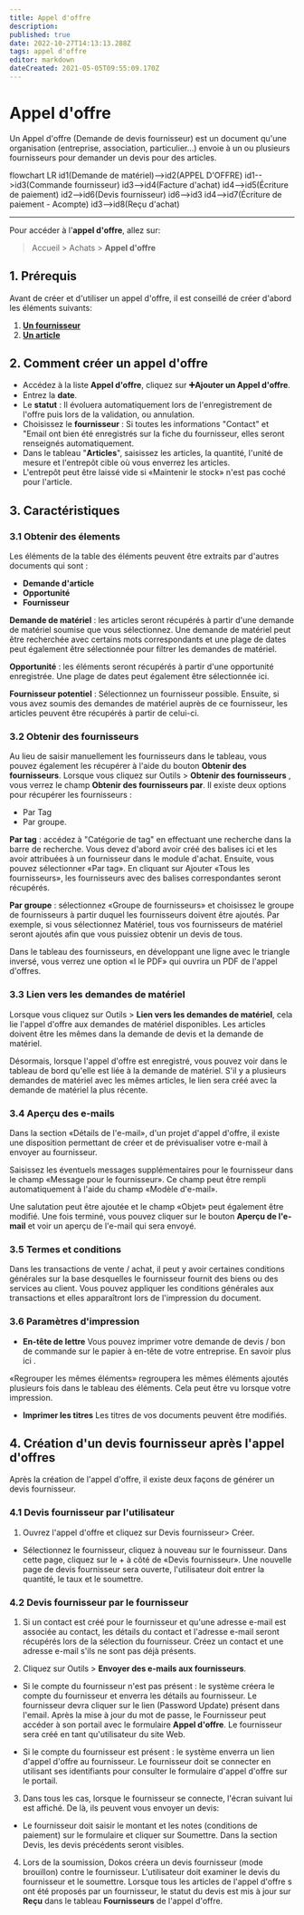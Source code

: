```yaml
---
title: Appel d'offre
description: 
published: true
date: 2022-10-27T14:13:13.288Z
tags: appel d'offre
editor: markdown
dateCreated: 2021-05-05T09:55:09.170Z
---
```


# Appel d'offre
Un Appel d'offre (Demande de devis fournisseur) est un document qu'une organisation (entreprise, association, particulier...) envoie à un ou plusieurs fournisseurs pour demander un devis pour des articles.

<mermaid>
flowchart LR
	id1(Demande de matériel)-->id2(APPEL D'OFFRE)
  id1-->id3(Commande fournisseur)
  id3-->id4(Facture d'achat)
  id4-->id5(Écriture de paiement)
  id2-->id6(Devis fournisseur)
  id6-->id3
  id4-->id7(Écriture de paiement - Acompte)
  id3-->id8(Reçu d'achat)
</mermaid>

---

Pour accéder à l'**appel d'offre**, allez sur:

> Accueil > Achats > **Appel d'offre**

## 1. Prérequis

Avant de créer et d'utiliser un appel d'offre, il est conseillé de créer d'abord les éléments suivants:

1. **[Un fournisseur](/fr/buying/supplier)**
2. **[Un article](/fr/stocks/item)**

## 2. Comment créer un appel d'offre

- Accédez à la liste **Appel d'offre**, cliquez sur **:heavy_plus_sign:Ajouter un Appel d'offre**.
- Entrez la **date**.
- Le **statut** : Il évoluera automatiquement lors de l'enregistrement de l'offre puis lors de la validation, ou annulation.
- Choisissez le **fournisseur** : Si toutes les informations "Contact" et "Email ont bien été enregistrés sur la fiche du fournisseur, elles seront renseignés automatiquement.
- Dans le tableau "**Articles**", saisissez les articles, la quantité, l'unité de mesure et l'entrepôt cible où vous enverrez les articles.
- L'entrepôt peut être laissé vide si «Maintenir le stock» n'est pas coché pour l'article.

## 3. Caractéristiques

### 3.1 Obtenir des élements

Les éléments de la table des éléments peuvent être extraits par d'autres documents qui sont : 
- **Demande d'article**
- **Opportunité**
- **Fournisseur**

**Demande de matériel** : les articles seront récupérés à partir d'une demande de matériel soumise que vous sélectionnez. Une demande de matériel peut être recherchée avec certains mots correspondants et une plage de dates peut également être sélectionnée pour filtrer les demandes de matériel.

**Opportunité** : les éléments seront récupérés à partir d'une opportunité enregistrée. Une plage de dates peut également être sélectionnée ici.

**Fournisseur potentiel** : Sélectionnez un fournisseur possible. Ensuite, si vous avez soumis des demandes de matériel auprès de ce fournisseur, les articles peuvent être récupérés à partir de celui-ci.

### 3.2 Obtenir des fournisseurs

Au lieu de saisir manuellement les fournisseurs dans le tableau, vous pouvez également les récupérer à l'aide du bouton **Obtenir des fournisseurs**. Lorsque vous cliquez sur Outils > **Obtenir des fournisseurs** , vous verrez le champ **Obtenir des fournisseurs par**. Il existe deux options pour récupérer les fournisseurs : 
- Par Tag
- Par groupe.

**Par tag** : accédez à "Catégorie de tag" en effectuant une recherche dans la barre de recherche. Vous devez d'abord avoir créé des balises ici et les avoir attribuées à un fournisseur dans le module d'achat. Ensuite, vous pouvez sélectionner «Par tag». En cliquant sur Ajouter «Tous les fournisseurs», les fournisseurs avec des balises correspondantes seront récupérés.

**Par groupe** : sélectionnez «Groupe de fournisseurs» et choisissez le groupe de fournisseurs à partir duquel les fournisseurs doivent être ajoutés. Par exemple, si vous sélectionnez Matériel, tous vos fournisseurs de matériel seront ajoutés afin que vous puissiez obtenir un devis de tous.

Dans le tableau des fournisseurs, en développant une ligne avec le triangle inversé, vous verrez une option «I le PDF» qui ouvrira un PDF de l'appel d'offres.

### 3.3 Lien vers les demandes de matériel

Lorsque vous cliquez sur Outils > **Lien vers les demandes de matériel**, cela lie l'appel d'offre aux demandes de matériel disponibles. Les articles doivent être les mêmes dans la demande de devis et la demande de matériel.

Désormais, lorsque l'appel d'offre est enregistré, vous pouvez voir dans le tableau de bord qu'elle est liée à la demande de matériel. S'il y a plusieurs demandes de matériel avec les mêmes articles, le lien sera créé avec la demande de matériel la plus récente.

### 3.4 Aperçu des e-mails

Dans la section «Détails de l'e-mail», d'un projet d'appel d'offre, il existe une disposition permettant de créer et de prévisualiser votre e-mail à envoyer au fournisseur.

Saisissez les éventuels messages supplémentaires pour le fournisseur dans le champ «Message pour le fournisseur». Ce champ peut être rempli automatiquement à l'aide du champ «Modèle d'e-mail».

Une salutation peut être ajoutée et le champ «Objet» peut également être modifié. Une fois terminé, vous pouvez cliquer sur le bouton **Aperçu de l'e-mail** et voir un aperçu de l'e-mail qui sera envoyé.

### 3.5 Termes et conditions

Dans les transactions de vente / achat, il peut y avoir certaines conditions générales sur la base desquelles le fournisseur fournit des biens ou des services au client. Vous pouvez appliquer les conditions générales aux transactions et elles apparaîtront lors de l'impression du document.

### 3.6 Paramètres d'impression

- **En-tête de lettre**
Vous pouvez imprimer votre demande de devis / bon de commande sur le papier à en-tête de votre entreprise. En savoir plus ici .

«Regrouper les mêmes éléments» regroupera les mêmes éléments ajoutés plusieurs fois dans le tableau des éléments. Cela peut être vu lorsque votre impression.

- **Imprimer les titres** 
Les titres de vos documents peuvent être modifiés.

## 4. Création d'un devis fournisseur après l'appel d'offres 

Après la création de l'appel d'offre, il existe deux façons de générer un devis fournisseur.

### 4.1 Devis fournisseur par l'utilisateur

1. Ouvrez l'appel d'offre et cliquez sur Devis fournisseur> Créer.

- Sélectionnez le fournisseur, cliquez à nouveau sur le fournisseur. Dans cette page, cliquez sur le + à côté de «Devis fournisseur». Une nouvelle page de devis fournisseur sera ouverte, l'utilisateur doit entrer la quantité, le taux et le soumettre.

### 4.2 Devis fournisseur par le fournisseur

1. Si un contact est créé pour le fournisseur et qu'une adresse e-mail est associée au contact, les détails du contact et l'adresse e-mail seront récupérés lors de la sélection du fournisseur. Créez un contact et une adresse e-mail s'ils ne sont pas déjà présents.

2. Cliquez sur Outils > **Envoyer des e-mails aux fournisseurs**. 

- Si le compte du fournisseur n'est pas présent : le système créera le compte du fournisseur et enverra les détails au fournisseur. Le fournisseur devra cliquer sur le lien (Password Update) présent dans l'email. Après la mise à jour du mot de passe, le Fournisseur peut accéder à son portail avec le formulaire **Appel d'offre**. Le fournisseur sera créé en tant qu'utilisateur du site Web.

- Si le compte du fournisseur est présent : le système enverra un lien d'appel d'offre au fournisseur. Le fournisseur doit se connecter en utilisant ses identifiants pour consulter le formulaire d'appel d'offre sur le portail.

3. Dans tous les cas, lorsque le fournisseur se connecte, l'écran suivant lui est affiché. De là, ils peuvent vous envoyer un devis:

- Le fournisseur doit saisir le montant et les notes (conditions de paiement) sur le formulaire et cliquer sur Soumettre. Dans la section Devis, les devis précédents seront visibles.

4. Lors de la soumission, Dokos créera un devis fournisseur (mode brouillon) contre le fournisseur. L'utilisateur doit examiner le devis du fournisseur et le soumettre. Lorsque tous les articles de l'appel d'offre s ont été proposés par un fournisseur, le statut du devis est mis à jour sur **Reçu** dans le tableau **Fournisseurs** de l'appel d'offre.

